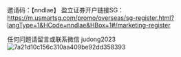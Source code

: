 邀请码：【nndlae】
盈立证券开户链接SG：
https://m.usmartsg.com/promo/overseas/sg-register.html?langType=1&HCode=nndlae&HBox=1#/marketing-register

任何问题请留言或联系微信 judong2023
![7a21d10c156c310aa409be92dd358393](https://github.com/user-attachments/assets/bcf5fc66-960e-45a0-9088-9c8e1816df08)

